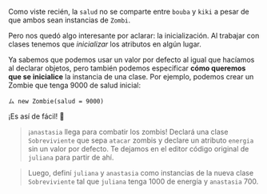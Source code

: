 Como viste recién, la `salud` no se comparte entre `bouba` y `kiki` a pesar de que ambos sean instancias de `Zombi`.

Pero nos quedó algo interesante por aclarar: la inicialización. Al trabajar con clases tenemos que *inicializar* los atributos en algún lugar.

Ya sabemos que podemos usar un valor por defecto al igual que hacíamos al declarar objetos, pero también podemos especificar **cómo queremos que se inicialice** la instancia de una clase. Por ejemplo, podemos crear un Zombie que tenga 9000 de salud inicial:

```wollok
ム new Zombie(salud = 9000)
```

¡Es así de fácil! :tada: 

> ¡`anastasia` llega para combatir los zombis! Declará una clase `Sobreviviente` que sepa `atacar` zombis y declare un atributo `energia` sin un valor por defecto. Te dejamos en el editor código original de `juliana` para partir de ahí.

> Luego, definí `juliana` y `anastasia` como instancias de la nueva clase `Sobreviviente` tal que `juliana` tenga 1000 de energía y `anastasia` 700.